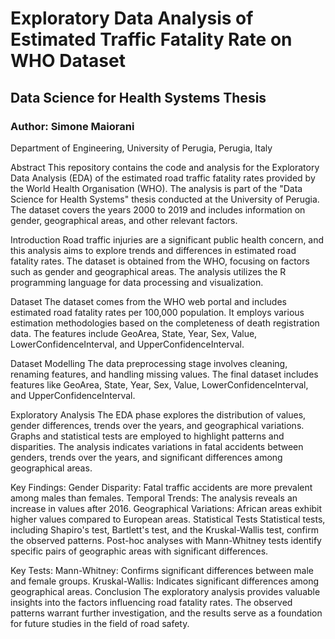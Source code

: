 # Exploratory Data Analysis of Estimated Traffic Fatality Rate on WHO Dataset
## Data Science for Health Systems Thesis
### Author: Simone Maiorani

Department of Engineering, University of Perugia, Perugia, Italy

Abstract
This repository contains the code and analysis for the Exploratory Data Analysis (EDA) of the estimated road traffic fatality rates provided by the World Health Organisation (WHO). The analysis is part of the "Data Science for Health Systems" thesis conducted at the University of Perugia. The dataset covers the years 2000 to 2019 and includes information on gender, geographical areas, and other relevant factors.

Introduction
Road traffic injuries are a significant public health concern, and this analysis aims to explore trends and differences in estimated road fatality rates. The dataset is obtained from the WHO, focusing on factors such as gender and geographical areas. The analysis utilizes the R programming language for data processing and visualization.

Dataset
The dataset comes from the WHO web portal and includes estimated road fatality rates per 100,000 population. It employs various estimation methodologies based on the completeness of death registration data. The features include GeoArea, State, Year, Sex, Value, LowerConfidenceInterval, and UpperConfidenceInterval.

Dataset Modelling
The data preprocessing stage involves cleaning, renaming features, and handling missing values. The final dataset includes features like GeoArea, State, Year, Sex, Value, LowerConfidenceInterval, and UpperConfidenceInterval.

Exploratory Analysis
The EDA phase explores the distribution of values, gender differences, trends over the years, and geographical variations. Graphs and statistical tests are employed to highlight patterns and disparities. The analysis indicates variations in fatal accidents between genders, trends over the years, and significant differences among geographical areas.

Key Findings:
Gender Disparity: Fatal traffic accidents are more prevalent among males than females.
Temporal Trends: The analysis reveals an increase in values after 2016.
Geographical Variations: African areas exhibit higher values compared to European areas.
Statistical Tests
Statistical tests, including Shapiro's test, Bartlett's test, and the Kruskal-Wallis test, confirm the observed patterns. Post-hoc analyses with Mann-Whitney tests identify specific pairs of geographic areas with significant differences.

Key Tests:
Mann-Whitney: Confirms significant differences between male and female groups.
Kruskal-Wallis: Indicates significant differences among geographical areas.
Conclusion
The exploratory analysis provides valuable insights into the factors influencing road fatality rates. The observed patterns warrant further investigation, and the results serve as a foundation for future studies in the field of road safety.
